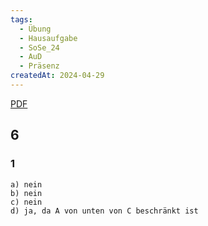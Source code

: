 ```yaml
---
tags:
  - Übung
  - Hausaufgabe
  - SoSe_24
  - AuD
  - Präsenz
createdAt: 2024-04-29
---
```

[PDF](t04.pdf)

## 6
### 1
	a) nein
	b) nein
	c) nein
	d) ja, da A von unten von C beschränkt ist